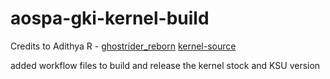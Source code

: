 # aospa-gki-kernel-build

Credits to Adithya R - [ghostrider_reborn](https://github.com/ghostrider-reborn)
[kernel-source](https://github.com/pa-gr/kernel_manifest)

added workflow files to build and release the kernel stock and KSU version